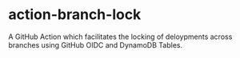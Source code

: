 # action-branch-lock
A GitHub Action which facilitates the locking of deloypments across branches using GitHub OIDC and DynamoDB Tables.
